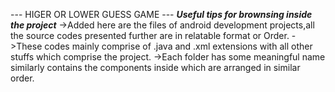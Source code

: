 --- HIGER OR LOWER GUESS GAME ---
***Useful tips for brownsing inside the project***
->Added here are the files of android development projects,all the source codes presented further are in relatable format or Order.
->These codes mainly comprise of .java and .xml extensions with all other stuffs which comprise the project.
->Each folder has some meaningful name similarly contains the components inside which are arranged in similar order.
  
